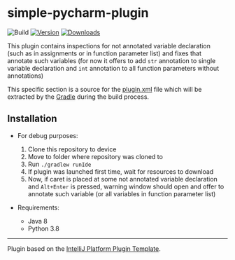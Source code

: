 # simple-pycharm-plugin

![Build](https://github.com/skuzi/simple-pycharm-plugin/workflows/Build/badge.svg)
[![Version](https://img.shields.io/jetbrains/plugin/v/PLUGIN_ID.svg)](https://plugins.jetbrains.com/plugin/PLUGIN_ID)
[![Downloads](https://img.shields.io/jetbrains/plugin/d/PLUGIN_ID.svg)](https://plugins.jetbrains.com/plugin/PLUGIN_ID)

<!-- Plugin description -->
This plugin contains inspections for not annotated variable declaration (such as in assignments or in function parameter list) and fixes that annotate such variables (for now it offers to add `str` annotation to single variable declaration and `int` annotation to all function parameters without annotations)

This specific section is a source for the [plugin.xml](/src/main/resources/META-INF/plugin.xml) file which will be extracted by the [Gradle](/build.gradle.kts) during the build process.

<!-- Plugin description end -->

## Installation
  
- For debug purposes:
  1. Clone this repository to device
  2. Move to folder where repository was cloned to
  3. Run `./gradlew runIde`
  4. If plugin was launched first time, wait for resources to download
  5. Now, if caret is placed at some not annotated variable declaration and `Alt+Enter` is pressed, warning window should open and offer to annotate such variable (or all variables in function parameter list)
  
  
- Requirements:
  - Java 8
  - Python 3.8

---
Plugin based on the [IntelliJ Platform Plugin Template][template].

[template]: https://github.com/JetBrains/intellij-platform-plugin-template

